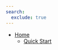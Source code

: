 ```yaml
---
search:
  exclude: true
---
```

- [Home](docs/home/home.md)
    - [Quick Start](docs/home/quick-start.md)
